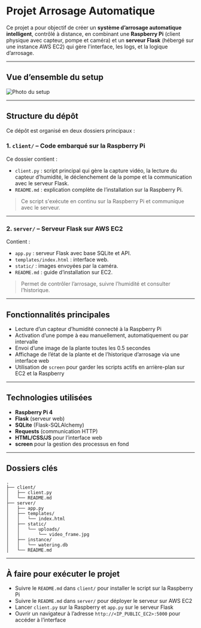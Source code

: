 # Projet Arrosage Automatique

Ce projet a pour objectif de créer un **système d’arrosage automatique intelligent**, contrôlé à distance, en combinant une **Raspberry Pi** (client physique avec capteur, pompe et caméra) et un **serveur Flask** (hébergé sur une instance AWS EC2) qui gère l'interface, les logs, et la logique d’arrosage.

---

## Vue d’ensemble du setup

![Photo du setup](setup.jpg)

---

## Structure du dépôt

Ce dépôt est organisé en deux dossiers principaux :

### 1. `client/` – Code embarqué sur la Raspberry Pi

Ce dossier contient :
- `client.py` : script principal qui gère la capture vidéo, la lecture du capteur d’humidité, le déclenchement de la pompe et la communication avec le serveur Flask.
- `README.md` : explication complète de l’installation sur la Raspberry Pi.

> Ce script s'exécute en continu sur la Raspberry Pi et communique avec le serveur.

---

### 2. `server/` – Serveur Flask sur AWS EC2

Contient :
- `app.py` : serveur Flask avec base SQLite et API.
- `templates/index.html` : interface web.
- `static/` : images envoyées par la caméra.
- `README.md` : guide d’installation sur EC2.

> Permet de contrôler l’arrosage, suivre l’humidité et consulter l’historique.

---

## Fonctionnalités principales

- Lecture d’un capteur d’humidité connecté à la Raspberry Pi
- Activation d’une pompe à eau manuellement, automatiquement ou par intervalle
- Envoi d’une image de la plante toutes les 0.5 secondes
- Affichage de l’état de la plante et de l’historique d’arrosage via une interface web
- Utilisation de `screen` pour garder les scripts actifs en arrière-plan sur EC2 et la Raspberry

---

## Technologies utilisées

- **Raspberry Pi 4**
- **Flask** (serveur web)
- **SQLite** (Flask-SQLAlchemy)
- **Requests** (communication HTTP)
- **HTML/CSS/JS** pour l’interface web
- **screen** pour la gestion des processus en fond

---

## Dossiers clés

```
.
├── client/
│   ├── client.py
│   └── README.md
├── server/
│   ├── app.py
│   ├── templates/
│   │   └── index.html
│   ├── static/
│   │   └── uploads/
│   │       └── video_frame.jpg
│   ├── instance/
│   │   └── watering.db
│   └── README.md
```

---

## À faire pour exécuter le projet

- Suivre le `README.md` dans `client/` pour installer le script sur la Raspberry Pi
- Suivre le `README.md` dans `server/` pour déployer le serveur sur AWS EC2
- Lancer `client.py` sur la Raspberry et `app.py` sur le serveur Flask
- Ouvrir un navigateur à l’adresse `http://<IP_PUBLIC_EC2>:5000` pour accéder à l’interface
